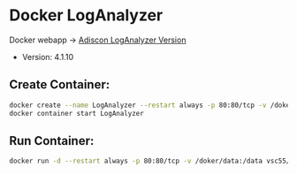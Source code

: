 # Docker LogAnalyzer
Docker webapp -> [Adiscon LogAnalyzer Version](https://loganalyzer.adiscon.com/)
* Version: 4.1.10

## Create Container:
```bash
docker create --name LogAnalyzer --restart always -p 80:80/tcp -v /doker/data:/data vsc55/loganalyzer:latest
docker container start LogAnalyzer
```

## Run Container:
```bash
docker run -d --restart always -p 80:80/tcp -v /doker/data:/data vsc55/loganalyzer:latest
```
